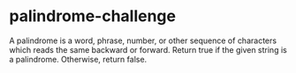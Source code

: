 # palindrome-challenge
A palindrome is a word, phrase, number, or other sequence of characters which reads the same backward or forward.
Return true if the given string is a palindrome. Otherwise, return false.

